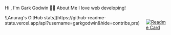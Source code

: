 Hi , I'm Gark Godwin
🙋‍♂️ About Me
I love web developing!

<div style="display:flex; flex-direction:row;">
![Anurag's GitHub stats](https://github-readme-stats.vercel.app/api?username=garkgodwin&hide=contribs,prs)

[![Readme Card](https://github-readme-stats.vercel.app/api/pin/?username=garkgodwin&repo=garkgodwin)](https://github.com/garkgodwin/garkgodwin)
<div>
